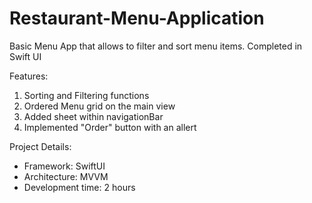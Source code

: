 # Restaurant-Menu-Application
Basic Menu App that allows to filter and sort menu items. Completed in Swift UI

Features:
1. Sorting and Filtering functions
2. Ordered Menu grid on the main view
3. Added sheet within navigationBar
4. Implemented "Order" button with an allert 


Project Details: 
- Framework: SwiftUI
- Architecture: MVVM
- Development time: 2 hours

